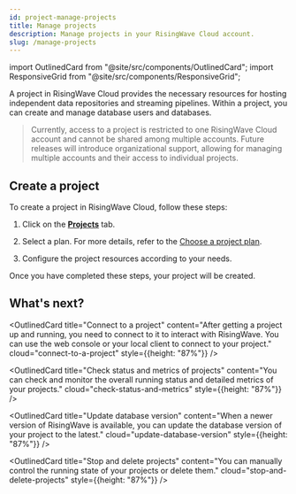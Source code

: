 ```yaml
---
id: project-manage-projects
title: Manage projects
description: Manage projects in your RisingWave Cloud account.
slug: /manage-projects
---
```


<!-- MDX imports -->
import OutlinedCard from "@site/src/components/OutlinedCard";
import ResponsiveGrid from "@site/src/components/ResponsiveGrid";

A project in RisingWave Cloud provides the necessary resources for hosting independent data repositories and streaming pipelines. Within a project, you can create and manage database users and databases.

> Currently, access to a project is restricted to one RisingWave Cloud account and cannot be shared among multiple accounts. Future releases will introduce organizational support, allowing for managing multiple accounts and their access to individual projects.
>

## Create a project

To create a project in RisingWave Cloud, follow these steps:

1. Click on the [**Projects**](https://cloud.risingwave.com/project/home/) tab.

2. Select a plan. For more details, refer to the [Choose a project plan](project-choose-a-project-plan.md).

3. Configure the project resources according to your needs.

Once you have completed these steps, your project will be created.

## What's next?

<ResponsiveGrid
 container
 direction="row"
 spacing="15"
 justifyContent="space-between"
 justifyItems="stretch"
 alignItems="stretch">

<ResponsiveGrid item xs={12} sm={6} md={6}>

<OutlinedCard
title="Connect to a project"
content="After getting a project up and running, you need to connect to it to interact with RisingWave. You can use the web console or your local client to connect to your project."
cloud="connect-to-a-project"
style={{height: "87%"}}
/>

</ResponsiveGrid>

<ResponsiveGrid item xs={12} sm={6} md={6}>

<OutlinedCard
title="Check status and metrics of projects"
content="You can check and monitor the overall running status and detailed metrics of your projects."
cloud="check-status-and-metrics"
style={{height: "87%"}}
/>

</ResponsiveGrid>

</ResponsiveGrid>

<ResponsiveGrid
 container
 direction="row"
 spacing="15"
 justifyContent="space-between"
 justifyItems="stretch"
 alignItems="stretch">

<ResponsiveGrid item xs={12} sm={6} md={6}>

<OutlinedCard
title="Update database version"
content="When a newer version of RisingWave is available, you can update the database version of your project to the latest."
cloud="update-database-version"
style={{height: "87%"}}
/>

</ResponsiveGrid>

<ResponsiveGrid item xs={12} sm={6} md={6}>

<OutlinedCard
title="Stop and delete projects"
content="You can manually control the running state of your projects or delete them."
cloud="stop-and-delete-projects"
style={{height: "87%"}}
/>

</ResponsiveGrid>

</ResponsiveGrid>
